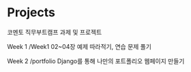 # Projects
코멘토 직무부트캠프 과제 및 프로젝트

Week 1
/Week1
02~04장 예제 따라적기, 연습 문제 풀기

Week 2
/portfolio
Django를 통해 나만의 포트폴리오 웹페이지 만들기
